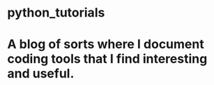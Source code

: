 # python_tutorials

# A blog of sorts where I document coding tools that I find interesting and useful.
